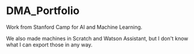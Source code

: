 # DMA_Portfolio
Work from Stanford Camp for AI and Machine Learning.

We also made machines in Scratch and Watson Assistant, but I don't know what I can export those in any way. 
